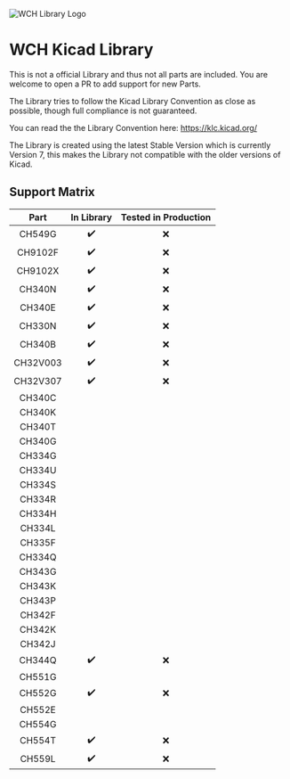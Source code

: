 ![WCH Library Logo](/resources/logo.png)

# WCH Kicad Library

This is not a official Library and thus not all parts are included. You are welcome to open a PR to add support for new Parts.

The Library tries to follow the Kicad Library Convention as close as possible, though full compliance is not guaranteed.

You can read the the Library Convention here: <https://klc.kicad.org/>

The Library is created using the latest Stable Version which is currently Version 7, this makes the Library not compatible with the older versions of Kicad. 


## Support Matrix 

| **Part** | **In Library** | **Tested in Production** |
|:--------:|:--------------:|:------------------------:|
| CH549G   |    :heavy_check_mark:      |          :x:          |
| CH9102F   |    :heavy_check_mark:      |          :x:          |
| CH9102X  | :heavy_check_mark:  |           :x:             |
| CH340N  | :heavy_check_mark:  |           :x:             |
| CH340E  | :heavy_check_mark:  |           :x:             |
| CH330N  | :heavy_check_mark:  |           :x:             |
| CH340B   | :heavy_check_mark: |           :x:            |
| CH32V003 | :heavy_check_mark: |           :x:            |
|CH32V307  | :heavy_check_mark: |           :x:            |
| CH340C   |                |                          |
| CH340K   |                |                          |
| CH340T   |                |                          |
| CH340G   |                |                          |
| CH334G   |                |                          |
| CH334U   |                |                          |
| CH334S   |                |                          |
| CH334R   |                |                          |
| CH334H   |                |                          |
| CH334L   |                |                          |
| CH335F   |                |                          |
| CH334Q   |                |                          |
| CH343G   |                |                          |
| CH343K   |                |                          |
| CH343P   |                |                          |
| CH342F   |                |                          |
| CH342K   |                |                          |
| CH342J   |                |                          |
| CH344Q   | :heavy_check_mark: |           :x:            |
| CH551G   |                |                          |
| CH552G   | :heavy_check_mark: |           :x:            |
| CH552E   |                |                          |
| CH554G   |                |                          |
| CH554T   | :heavy_check_mark: |           :x:            |
| CH559L   | :heavy_check_mark: |           :x:            |
